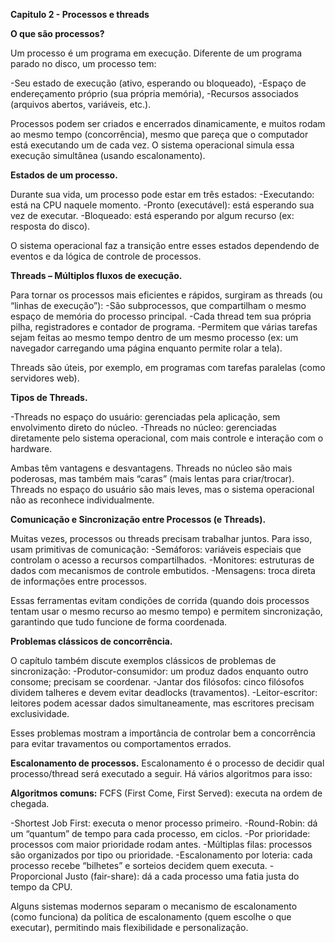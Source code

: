 **Capitulo 2 - Processos e threads**
 
**O que são processos?**

Um processo é um programa em execução. Diferente de um programa parado no disco, um processo tem:

-Seu estado de execução (ativo, esperando ou bloqueado),
-Espaço de endereçamento próprio (sua própria memória),
-Recursos associados (arquivos abertos, variáveis, etc.).

Processos podem ser criados e encerrados dinamicamente, e muitos rodam ao mesmo tempo (concorrência), mesmo que pareça que o computador está executando um de cada vez. O sistema operacional simula essa execução simultânea (usando escalonamento).

**Estados de um processo.**

Durante sua vida, um processo pode estar em três estados:
-Executando: está na CPU naquele momento.
-Pronto (executável): está esperando sua vez de executar.
-Bloqueado: está esperando por algum recurso (ex: resposta do disco).

O sistema operacional faz a transição entre esses estados dependendo de eventos e da lógica de controle de processos.

**Threads – Múltiplos fluxos de execução.**

Para tornar os processos mais eficientes e rápidos, surgiram as threads (ou “linhas de execução”):
-São subprocessos, que compartilham o mesmo espaço de memória do processo principal.
-Cada thread tem sua própria pilha, registradores e contador de programa.
-Permitem que várias tarefas sejam feitas ao mesmo tempo dentro de um mesmo processo (ex: um navegador carregando uma página enquanto permite rolar a tela).

Threads são úteis, por exemplo, em programas com tarefas paralelas (como servidores web).

**Tipos de Threads.**

-Threads no espaço do usuário: gerenciadas pela aplicação, sem envolvimento direto do núcleo.
-Threads no núcleo: gerenciadas diretamente pelo sistema operacional, com mais controle e interação com o hardware.

Ambas têm vantagens e desvantagens. Threads no núcleo são mais poderosas, mas também mais “caras” (mais lentas para criar/trocar). Threads no espaço do usuário são mais leves, mas o sistema operacional não as reconhece individualmente.

**Comunicação e Sincronização entre Processos (e Threads).**

Muitas vezes, processos ou threads precisam trabalhar juntos. Para isso, usam primitivas de comunicação:
-Semáforos: variáveis especiais que controlam o acesso a recursos compartilhados.
-Monitores: estruturas de dados com mecanismos de controle embutidos.
-Mensagens: troca direta de informações entre processos.

Essas ferramentas evitam condições de corrida (quando dois processos tentam usar o mesmo recurso ao mesmo tempo) e permitem sincronização, garantindo que tudo funcione de forma coordenada.

**Problemas clássicos de concorrência.**

O capítulo também discute exemplos clássicos de problemas de sincronização:
-Produtor-consumidor: um produz dados enquanto outro consome; precisam se coordenar.
-Jantar dos filósofos: cinco filósofos dividem talheres e devem evitar deadlocks (travamentos).
-Leitor-escritor: leitores podem acessar dados simultaneamente, mas escritores precisam exclusividade.

Esses problemas mostram a importância de controlar bem a concorrência para evitar travamentos ou comportamentos errados.

**Escalonamento de processos.**
Escalonamento é o processo de decidir qual processo/thread será executado a seguir. Há vários algoritmos para isso:

 **Algoritmos comuns:**
FCFS (First Come, First Served): executa na ordem de chegada.

-Shortest Job First: executa o menor processo primeiro.
-Round-Robin: dá um “quantum” de tempo para cada processo, em ciclos.
-Por prioridade: processos com maior prioridade rodam antes.
-Múltiplas filas: processos são organizados por tipo ou prioridade.
-Escalonamento por loteria: cada processo recebe “bilhetes” e sorteios decidem quem executa.
-Proporcional Justo (fair-share): dá a cada processo uma fatia justa do tempo da CPU.

Alguns sistemas modernos separam o mecanismo de escalonamento (como funciona) da política de escalonamento (quem escolhe o que executar), permitindo mais flexibilidade e personalização.
